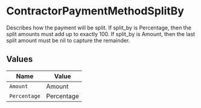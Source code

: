 # ContractorPaymentMethodSplitBy

Describes how the payment will be split. If split_by is Percentage, then the split amounts must add up to exactly 100. If split_by is Amount, then the last split amount must be nil to capture the remainder.


## Values

| Name         | Value        |
| ------------ | ------------ |
| `Amount`     | Amount       |
| `Percentage` | Percentage   |